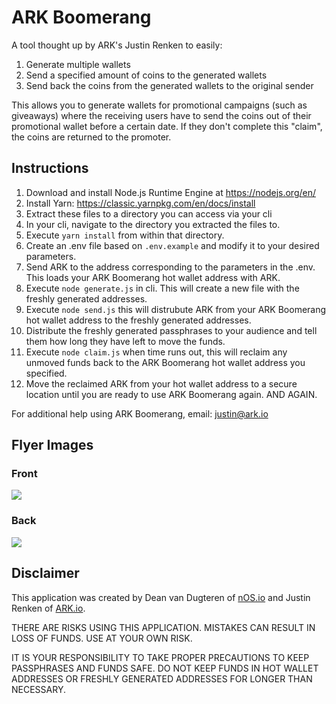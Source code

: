 # ARK Boomerang

A tool thought up by ARK's Justin Renken to easily:
1. Generate multiple wallets
2. Send a specified amount of coins to the generated wallets
3. Send back the coins from the generated wallets to the original sender

This allows you to generate wallets for promotional campaigns (such as giveaways) where the receiving users have to send the coins out of their promotional wallet before a certain date. If they don't complete this "claim", the coins are returned to the promoter.

## Instructions

1. Download and install Node.js Runtime Engine at https://nodejs.org/en/
2. Install Yarn: https://classic.yarnpkg.com/en/docs/install
3. Extract these files to a directory you can access via your cli
4. In your cli, navigate to the directory you extracted the files to.
5. Execute `yarn install` from within that directory.
6. Create an .env file based on `.env.example` and modify it to your desired parameters.
7. Send ARK to the address corresponding to the parameters in the .env. This loads your ARK Boomerang hot wallet address with ARK.
8. Execute `node generate.js` in cli. This will create a new file with the freshly generated addresses.
9. Execute `node send.js` this will distrubute ARK from your ARK Boomerang hot wallet address to the freshly generated addresses.
10. Distribute the freshly generated passphrases to your audience and tell them how long they have left to move the funds.
11. Execute `node claim.js` when time runs out, this will reclaim any unmoved funds back to the ARK Boomerang hot wallet address you specified.
12. Move the reclaimed ARK from your hot wallet address to a secure location until you are ready to use ARK Boomerang again. AND AGAIN.

For additional help using ARK Boomerang, email: justin@ark.io

## Flyer Images

### Front
![](https://github.com/deanpress/ark-boomerang/blob/master/static/Flyer_Front.jpg)

### Back
![](https://github.com/deanpress/ark-boomerang/blob/master/static/Flyer_Back.jpg)


## Disclaimer

This application was created by Dean van Dugteren of [nOS.io](https://nos.io) and Justin Renken of [ARK.io](https://ark.io).

THERE ARE RISKS USING THIS APPLICATION. MISTAKES CAN RESULT IN LOSS OF FUNDS. USE AT YOUR OWN RISK.

IT IS YOUR RESPONSIBILITY TO TAKE PROPER PRECAUTIONS TO KEEP PASSPHRASES AND FUNDS SAFE. DO NOT KEEP FUNDS IN HOT WALLET ADDRESSES OR FRESHLY GENERATED ADDRESSES FOR LONGER THAN NECESSARY.
